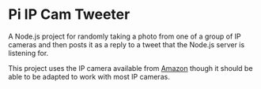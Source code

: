 Pi IP Cam Tweeter
=================

A Node.js project for randomly taking a photo from one of a group of IP cameras and then posts it as a reply to a tweet that
the Node.js server is listening for.

This project uses the IP camera available from [Amazon](http://www.amazon.co.uk/DBPOWER%C2%AE-Webcam-Internet-Infrated-Wireless/dp/B003VUY5PW/ref=sr_1_1?ie=UTF8&qid=1426014854&sr=8-1&keywords=ipcam) though it should be able to be adapted to work with most IP cameras.
